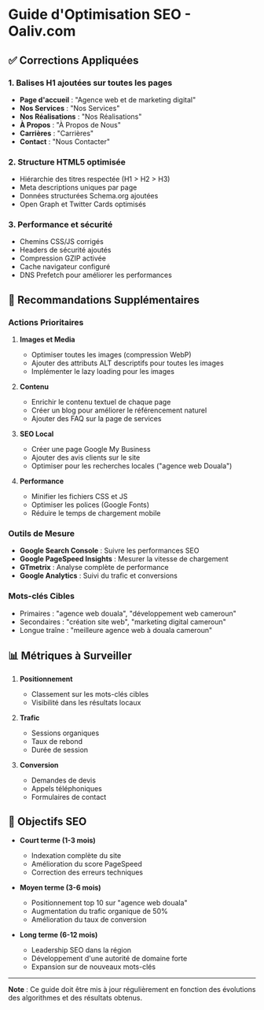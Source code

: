 # Guide d'Optimisation SEO - Oaliv.com

## ✅ Corrections Appliquées

### 1. Balises H1 ajoutées sur toutes les pages
- **Page d'accueil** : "Agence web et de marketing digital"
- **Nos Services** : "Nos Services"
- **Nos Réalisations** : "Nos Réalisations"
- **À Propos** : "À Propos de Nous"
- **Carrières** : "Carrières"
- **Contact** : "Nous Contacter"

### 2. Structure HTML5 optimisée
- Hiérarchie des titres respectée (H1 > H2 > H3)
- Meta descriptions uniques par page
- Données structurées Schema.org ajoutées
- Open Graph et Twitter Cards optimisés

### 3. Performance et sécurité
- Chemins CSS/JS corrigés
- Headers de sécurité ajoutés
- Compression GZIP activée
- Cache navigateur configuré
- DNS Prefetch pour améliorer les performances

## 🚀 Recommandations Supplémentaires

### Actions Prioritaires

1. **Images et Media**
   - Optimiser toutes les images (compression WebP)
   - Ajouter des attributs ALT descriptifs pour toutes les images
   - Implémenter le lazy loading pour les images

2. **Contenu**
   - Enrichir le contenu textuel de chaque page
   - Créer un blog pour améliorer le référencement naturel
   - Ajouter des FAQ sur la page de services

3. **SEO Local**
   - Créer une page Google My Business
   - Ajouter des avis clients sur le site
   - Optimiser pour les recherches locales ("agence web Douala")

4. **Performance**
   - Minifier les fichiers CSS et JS
   - Optimiser les polices (Google Fonts)
   - Réduire le temps de chargement mobile

### Outils de Mesure

- **Google Search Console** : Suivre les performances SEO
- **Google PageSpeed Insights** : Mesurer la vitesse de chargement
- **GTmetrix** : Analyse complète de performance
- **Google Analytics** : Suivi du trafic et conversions

### Mots-clés Cibles

- Primaires : "agence web douala", "développement web cameroun"
- Secondaires : "création site web", "marketing digital cameroun"
- Longue traîne : "meilleure agence web à douala cameroun"

## 📊 Métriques à Surveiller

1. **Positionnement**
   - Classement sur les mots-clés cibles
   - Visibilité dans les résultats locaux

2. **Trafic**
   - Sessions organiques
   - Taux de rebond
   - Durée de session

3. **Conversion**
   - Demandes de devis
   - Appels téléphoniques
   - Formulaires de contact

## 🎯 Objectifs SEO

- **Court terme (1-3 mois)**
  - Indexation complète du site
  - Amélioration du score PageSpeed
  - Correction des erreurs techniques

- **Moyen terme (3-6 mois)**
  - Positionnement top 10 sur "agence web douala"
  - Augmentation du trafic organique de 50%
  - Amélioration du taux de conversion

- **Long terme (6-12 mois)**
  - Leadership SEO dans la région
  - Développement d'une autorité de domaine forte
  - Expansion sur de nouveaux mots-clés

---

**Note** : Ce guide doit être mis à jour régulièrement en fonction des évolutions des algorithmes et des résultats obtenus.
